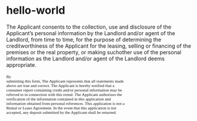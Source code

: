 # hello-world
The Applicant consents to the collection, use and disclosure of the Applicant’s personal information by the Landlord and/or agent of the Landlord, from time to time, for the purpose of determining the creditworthiness of the Applicant for the leasing, selling or financing of the premises or the real property, or making suchother use of the personal information as the Landlord and/or agent of the Landlord deems appropriate.</span><br /><br /><span style="font-size:11px;font-family:Calibri;background-color:transparent;font-weight:normal;vertical-align:baseline;white-space:pre-wrap;">By submitting this form, The Applicant represents that all statements made above are true and correct. The Applicant is hereby notified that a consumer report containing credit and/or personal information may be referred to in connection with this rental. The Applicant authorizes the verification of the information contained in this application and information obtained from personal references. This application is not a Rental or Lease Agreement. In the event that this application is not accepted, any deposit submitted by the Applicant shall be returned.
  
